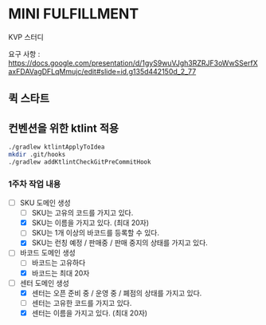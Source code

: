 # MINI FULFILLMENT

KVP 스터디

요구 사항 : https://docs.google.com/presentation/d/1gyS9wuVJgh3RZRJF3oWwSSerfXaxFDAVagDFLqMmujc/edit#slide=id.g135d442150d_2_77

## 퀵 스타트


## 컨벤션을 위한 ktlint 적용 

```sh
./gradlew ktlintApplyToIdea
mkdir .git/hooks
./gradlew addKtlintCheckGitPreCommitHook
```


### 1주차 작업 내용

- [ ] SKU 도메인 생성
  - [ ] SKU는 고유의 코드를 가지고 있다.
  - [X] SKU는 이름을 가지고 있다. (최대 20자)
  - [ ] SKU는 1개 이상의 바코드를 등록할 수 있다.
  - [X] SKU는 런칭 예정 / 판매중 / 판매 중지의 상태를 가지고 있다.
- [ ] 바코드 도메인 생성
  - [ ] 바코드는 고유하다
  - [X] 바코드는 최대 20자

- [ ] 센터 도메인 생성
  - [X] 센터는 오픈 준비 중 / 운영 중 / 폐점의 상태를 가지고 있다.
  - [ ] 센터는 고유한 코드를 가지고 있다.
  - [X] 센터는 이름을 가지고 있다. (최대 20자)
